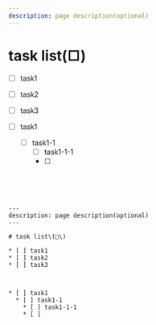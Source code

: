 ```yaml
---
description: page description(optional)
---
```


# task list\(□\)

* [ ] task1
* [ ] task2
* [ ] task3



* [ ] task1
  * [ ] task1-1
    * [ ] task1-1-1
    * [ ] 

<br>
<br>
<br>

```
---
description: page description(optional)
---

# task list\(□\)

* [ ] task1
* [ ] task2
* [ ] task3



* [ ] task1
  * [ ] task1-1
    * [ ] task1-1-1
    * [ ] 

```